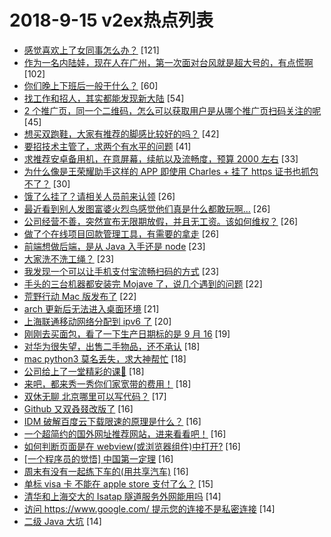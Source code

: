 # 2018-9-15 v2ex热点列表

+ [感觉喜欢上了女同事怎么办？](https://www.v2ex.com/t/489604#reply121) [121]
+ [作为一名内陆娃，现在人在广州，第一次面对台风就是超大号的，有点慌啊](https://www.v2ex.com/t/489540#reply102) [102]
+ [你们晚上下班后一般干什么？](https://www.v2ex.com/t/489602#reply60) [60]
+ [找工作和招人，其实都能发现新大陆](https://www.v2ex.com/t/489600#reply54) [54]
+ [2 个推广页，同一个二维码，怎么可以获取用户是从哪个推广页扫码关注的呢](https://www.v2ex.com/t/489541#reply45) [45]
+ [想买双跑鞋，大家有推荐的脚感比较好的吗？](https://www.v2ex.com/t/489577#reply42) [42]
+ [要招技术主管了，求两个有水平的问题](https://www.v2ex.com/t/489624#reply41) [41]
+ [求推荐安卓备用机，在意屏幕，续航以及流畅度，预算 2000 左右](https://www.v2ex.com/t/489537#reply33) [33]
+ [为什么像是王荣耀助手这样的 APP 即使用 Charles + 挂了 https 证书也抓包不了？](https://www.v2ex.com/t/489595#reply30) [30]
+ [饿了么挂了？请相关人员前来认领](https://www.v2ex.com/t/489570#reply26) [26]
+ [最近看到别人发图富婆火烈鸟感觉他们真是什么都敢玩啊...](https://www.v2ex.com/t/489605#reply26) [26]
+ [公司经营不善，突然宣布无限期放假，并且无工资。该如何维权？](https://www.v2ex.com/t/489653#reply26) [26]
+ [做了个在线项目回款管理工具，有需要的拿走](https://www.v2ex.com/t/489673#reply26) [26]
+ [前端想做后端，是从 Java 入手还是 node](https://www.v2ex.com/t/489561#reply23) [23]
+ [大家洗不洗工绳？](https://www.v2ex.com/t/489627#reply23) [23]
+ [我发现一个可以让手机支付宝流畅扫码的方式](https://www.v2ex.com/t/489675#reply23) [23]
+ [手头的三台机器都安装完 Mojave 了，说几个遇到的问题](https://www.v2ex.com/t/489529#reply22) [22]
+ [荒野行动 Mac 版发布了](https://www.v2ex.com/t/489583#reply22) [22]
+ [arch 更新后无法进入桌面环境](https://www.v2ex.com/t/489524#reply21) [21]
+ [上海联通移动网络分配到 ipv6 了](https://www.v2ex.com/t/489546#reply20) [20]
+ [刚刚去买面包，看了一下生产日期标的是 9 月 16](https://www.v2ex.com/t/489676#reply19) [19]
+ [对华为很失望，出售二手物品，还不承认](https://www.v2ex.com/t/489609#reply18) [18]
+ [mac python3 莫名丢失，求大神帮忙](https://www.v2ex.com/t/489614#reply18) [18]
+ [公司给上了一堂精彩的课📖](https://www.v2ex.com/t/489639#reply18) [18]
+ [来吧，都来秀一秀你们家宽带的费用！](https://www.v2ex.com/t/489706#reply18) [18]
+ [双休无聊 北京哪里可以写代码？](https://www.v2ex.com/t/489554#reply17) [17]
+ [Github 又双叒叕改版了](https://www.v2ex.com/t/489523#reply16) [16]
+ [IDM 破解百度云下载限速的原理是什么？](https://www.v2ex.com/t/489525#reply16) [16]
+ [一个超简约的国外网址推荐网站，进来看看吧！](https://www.v2ex.com/t/489534#reply16) [16]
+ [如何判断页面是在 webview(或浏览器组件)中打开?](https://www.v2ex.com/t/489565#reply16) [16]
+ [[一个程序员的觉悟] 中国第一定理](https://www.v2ex.com/t/489571#reply16) [16]
+ [周末有没有一起练下车的(用共享汽车)](https://www.v2ex.com/t/489611#reply16) [16]
+ [单标 visa 卡 不能在 apple store 支付了么？](https://www.v2ex.com/t/489661#reply15) [15]
+ [清华和上海交大的 Isatap 隧道服务外网能用吗](https://www.v2ex.com/t/489533#reply14) [14]
+ [访问 https://www.google.com/ 提示您的连接不是私密连接](https://www.v2ex.com/t/489542#reply14) [14]
+ [二级 Java 大坑](https://www.v2ex.com/t/489586#reply14) [14]
